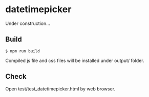 # datetimepicker
Under construction...

## Build

```
$ npm run build
```

Compiled js file and css files will be installed under output/ folder.

## Check

Open test/test_datetimepicker.html by web browser.
